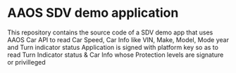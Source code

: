 # AAOS SDV demo application
This repository contains the source code of a SDV demo app that uses AAOS Car API to read Car Speed, Car Info like VIN, Make, Model, Mode year and Turn indicator status
Application is signed with platform key so as to read Turn Indicator status & Car Info whose Protection levels are signature or privilleged
